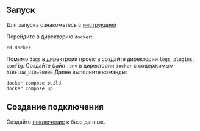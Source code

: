 ## Запуск

Для запуска ознакомьтесь с [инструкцией](https://airflow.apache.org/docs/apache-airflow/stable/howto/docker-compose/index.html)

Перейдите в директорию `docker`:
```
cd docker
```
Помимо `dags` в директроии проекта создайте директории `logs`, `plugins`, `config`.
Создайте файл `.env` в директории `docker` с содержимым `AIRFLOW_UID=50000`
Далее выполните команды:
```
docker compose build
docker compose up
```

## Создание подключения

Создайте [поключение](https://airflow.apache.org/docs/apache-airflow/stable/howto/connection.html) к базе данных.